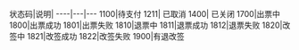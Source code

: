 状态码|说明|
----|---|---
1100|待支付
1211| 已取消 
1400| 已关闭
1700|出票中
1800|出票成功
1801|出票失败
1810|退票中
1811|退票成功
1812|退票失败
1820|改签中
1821|改签成功
1822|改签失败
1900|有退改签